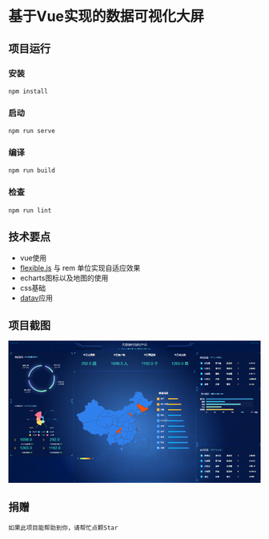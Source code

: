 # 基于Vue实现的数据可视化大屏

## 项目运行

### 安装
```
npm install
```

### 启动
```
npm run serve
```

### 编译
```
npm run build
```

### 检查
```
npm run lint
```

## 技术要点
- vue使用
- [flexible.js](https://github.com/amfe/lib-flexible) 与 rem 单位实现自适应效果
- echarts图标以及地图的使用
- css基础
- [datav](https://github.com/DataV-Team/Datav)应用

## 项目截图
![avatar](/image/map.png)

## 捐赠

    如果此项目能帮助到你，请帮忙点颗Star